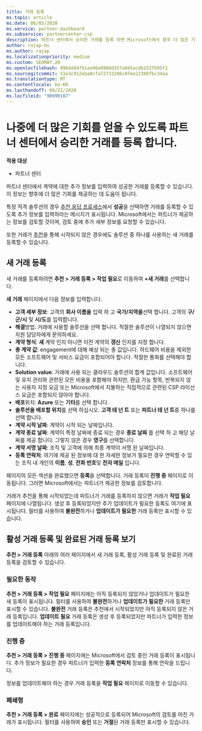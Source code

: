 ```yaml
---
title: 거래 등록
ms.topic: article
ms.date: 06/05/2020
ms.service: partner-dashboard
ms.subservice: partnercenter-csp
description: 파트너 센터에서 승리한 거래를 등록 하면 Microsoft에서 향후 더 많은 기회를 제공할 수 있습니다.
author: rajap-ms
ms.author: rajap
ms.localizationpriority: medium
ms.custom: SEOMAY.20
ms.openlocfilehash: 9964dd4fb1ae96e890dd357a045acdb152fb95f1
ms.sourcegitcommit: 51e3c912eba8cfa72733206c0fee22386fbc34aa
ms.translationtype: MT
ms.contentlocale: ko-KR
ms.lasthandoff: 09/22/2020
ms.locfileid: "90999107"
---
```

# <a name="register-deals-youve-won-in-partner-center-so-you-can-get-more-opportunities-later"></a>나중에 더 많은 기회를 얻을 수 있도록 파트너 센터에서 승리한 거래를 등록 합니다.

**적용 대상**

- 파트너 센터

파트너 센터에서 계약에 대한 추가 정보를 입력하여 성공한 거래를 등록할 수 있습니다. 이 정보는 향후에 더 많은 기회를 제공하는 데 도움이 됩니다.

특정 적격 솔루션의 경우 [추천 응답 프로세스](manage-leads.md)에서 **성공**을 선택하면 거래를 등록할 수 있도록 추가 정보를 입력하라는 메시지가 표시됩니다. Microsoft에서는 파트너가 제공하는 정보를 검토할 것이며, 검토 중에 추가 세부 정보를 요청할 수 있습니다.

또한 거래가 [추천](referrals.md)을 통해 시작되지 않은 경우에도 솔루션 중 하나를 사용하는 새 거래를 등록할 수 있습니다. 

## <a name="register-a-new-deal"></a>새 거래 등록

새 거래를 등록하려면 **추천 > 거래 등록 > 작업 필요**로 이동하여 **+새 거래**를 선택합니다.

**새 거래** 페이지에서 다음 정보를 입력합니다.

- **고객 세부 정보**: 고객의 **회사 이름을** 입력 하 고 **국가/지역을**선택 합니다. 고객의 **구/군/시** 및 **시/도**를 입력합니다.
- **해결**방법: 거래에 사용할 솔루션을 선택 합니다. 적절한 솔루션이 나열되지 않으면 지원 담당자에게 문의하세요.
- **계약 형식**: **새** 계약 인지 아니면 이전 계약의 **갱신** 인지를 지정 합니다.
- **총 계약 값**: engagement에 대해 예상 되는 총 값입니다. 하드웨어 비용을 제외한 모든 소프트웨어 및 서비스 요금이 포함되어야 합니다. 적절한 통화를 선택해야 합니다.
- **Solution value**: 거래에 사용 되는 클라우드 솔루션의 합계 값입니다. 소프트웨어 및 유지 관리와 관련된 모든 비용을 포함해야 하지만, 환급 가능 항목, 반복되지 않는 사용자 지정 요금 또는 Microsoft에서 지불하는 직접적으로 관련된 CSP 라이선스 요금은 포함되지 않아야 합니다.
- **배포**위치: **Azure** 또는 **기타**를 선택 합니다.
- **솔루션을 배포할 위치**를 선택 하십시오. **고객 테 넌 트** 또는 **파트너 테 넌 트**중 하나를 선택 합니다.
- **계약 시작 날짜**: 계약이 시작 되는 날짜입니다.
- **계약 종료 날짜**: 계약이 특정 날짜에 종료 되는 경우 **종료 날짜** 를 선택 하 고 해당 날짜를 제공 합니다. 그렇지 않은 경우 **영구**를 선택합니다.
- **계약 서명 날짜**: 조직 및 고객에 의해 최종 계약이 서명 된 날짜입니다.
- **등록 연락처**: 여기에 제공 된 정보에 대 한 자세한 정보가 필요한 경우 연락할 수 있는 조직 내 개인의 **이름**, **성**, **전화 번호**및 **전자 메일** 입니다.

페이지의 모든 섹션을 완료했으면 **등록**을 선택합니다. 거래 등록이 **진행 중** 페이지로 이동됩니다. 그러면 Microsoft에서는 파트너가 제공한 정보를 검토합니다.

거래가 추천을 통해 시작되었는데 파트너가 거래를 등록하지 않으면 거래가 **작업 필요** 페이지에 나열됩니다. 생성 후 등록되었지만 추가 업데이트가 필요한 등록도 여기에 표시됩니다. 필터를 사용하여 **불완전**하거나 **업데이트가 필요한** 거래 등록만 표시할 수 있습니다.

## <a name="viewing-active-and-closed-deal-registrations"></a>활성 거래 등록 및 완료된 거래 등록 보기

**추천 > 거래 등록** 아래의 여러 페이지에서 새 거래 등록, 활성 거래 등록 및 완료된 거래 등록을 검토할 수 있습니다.

### <a name="action-required"></a>필요한 동작

**추천 > 거래 등록 > 작업 필요** 페이지에는 아직 등록되지 않았거나 업데이트가 필요한 새 등록이 표시됩니다. 필터를 사용하여 **불완전**하거나 **업데이트가 필요한** 거래 등록만 표시할 수 있습니다. **불완전** 거래 등록은 추천에서 시작되었지만 아직 등록되지 않은 거래 등록입니다. **업데이트 필요** 거래 등록은 생성 후 등록되었지만 파트너가 입력한 정보를 업데이트해야 하는 거래 등록입니다.

### <a name="in-progress"></a>진행 중

**추천 > 거래 등록 > 진행 중** 페이지에는 Microsoft에서 검토 중인 거래 등록이 표시됩니다. 추가 정보가 필요한 경우 파트너가 입력한 **등록 연락처** 정보를 통해 연락을 드립니다.

정보를 업데이트해야 하는 경우 거래 등록을 **작업 필요** 페이지로 이동할 수 있습니다.

### <a name="closed"></a>폐쇄형

**추천 > 거래 등록 > 완료** 페이지에는 성공적으로 등록되어 Microsoft의 검토를 마친 거래가 표시됩니다. 필터를 사용하여 **승인** 또는 **거절**된 거래 등록만 표시할 수 있습니다.
